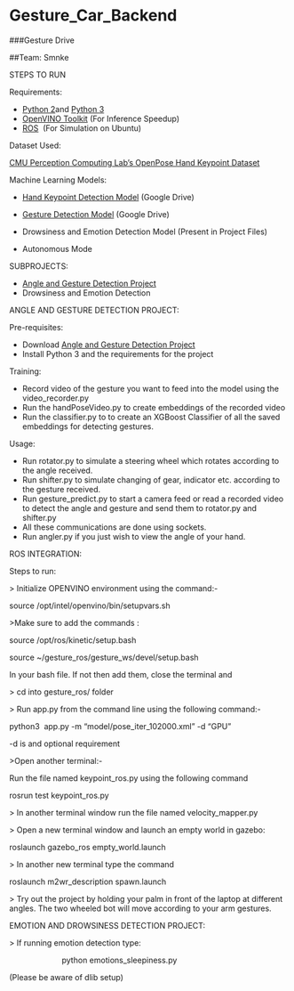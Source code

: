 # Gesture_Car_Backend
###Gesture Drive

##Team: Smnke

<span class="c11 c20"></span>

<span class="c23">STEPS TO RUN</span>

<span class="c11 c20"></span>

<span class="c22">Requirements:</span>

*   <span class="c12">[Python 2](https://www.google.com/url?q=https://www.python.org/downloads/release/python-272/&sa=D&ust=1578845012132000)</span><span class="c10">and</span> <span class="c12">[Python 3](https://www.google.com/url?q=https://www.python.org/downloads/release/python-381/&sa=D&ust=1578845012133000)</span><span class="c11 c10"> </span>
*   <span class="c12">[OpenVINO Toolkit](https://www.google.com/url?q=https://docs.openvinotoolkit.org/latest/_docs_install_guides_installing_openvino_windows.html%23Install-Core-Components&sa=D&ust=1578845012133000)</span><span class="c11 c10"> (For Inference Speedup)</span>
*   <span class="c12">[ROS](https://www.google.com/url?q=https://www.ros.org/install/&sa=D&ust=1578845012133000)</span><span class="c11 c10">  (For Simulation on Ubuntu)</span>

<span class="c5"></span>

<span class="c5">Dataset Used:</span>

<span class="c12">[CMU Perception Computing Lab’s OpenPose Hand Keypoint Dataset](https://www.google.com/url?q=http://domedb.perception.cs.cmu.edu/handdb.html&sa=D&ust=1578845012133000)</span>

<span class="c11 c27"></span>

<span class="c5">Machine Learning Models:</span>

*   <span class="c12">[Hand Keypoint Detection Model](https://www.google.com/url?q=https://drive.google.com/open?id%3D1i8cahIVGcG52EDCr1s2y8hNNnDctcG_n&sa=D&ust=1578845012133000)</span><span class="c11 c10"> (Google Drive)</span>

*   <span class="c12">[Gesture Detection Model](https://www.google.com/url?q=https://drive.google.com/open?id%3D1k4i21ckAwomgV0HOYhn4NaeOswJJpPQ-&sa=D&ust=1578845012134000)</span><span class="c11 c10"> (Google Drive)</span>
*   <span class="c11 c10">Drowsiness and Emotion Detection Model (Present in Project Files)</span>
*   <span class="c11 c10">Autonomous Mode</span>

<span class="c11 c20"></span>

<span class="c5">SUBPROJECTS:</span>

*   <span class="c12">[Angle and Gesture Detection Project](https://www.google.com/url?q=https://drive.google.com/drive/folders/1HREBvGL-ueK6oai9B22IkoWd7Gd94VQY?usp%3Dsharing&sa=D&ust=1578845012134000)</span>
*   <span class="c11 c15">Drowsiness and Emotion Detection</span>

<span class="c3"></span>

<span class="c3"></span>

<span class="c3"></span>

<span class="c3"></span>

<span class="c16">ANGLE AND GESTURE DETECTION PROJECT:</span>

<span class="c3"></span>

<span class="c21">Pre-requisites:</span>

*   <span class="c17">Download</span> <span class="c12">[Angle and Gesture Detection Project](https://www.google.com/url?q=https://drive.google.com/drive/folders/1HREBvGL-ueK6oai9B22IkoWd7Gd94VQY?usp%3Dsharing&sa=D&ust=1578845012135000)</span>
*   <span class="c3">Install Python 3 and the requirements for the project</span>

<span class="c3"></span>

<span class="c24 c21">Training:</span>

*   <span class="c3">Record video of the gesture you want to feed into the model using the video_recorder.py</span>
*   <span class="c3">Run the handPoseVideo.py to create embeddings of the recorded video</span>
*   <span class="c3">Run the classifier.py to to create an XGBoost Classifier of all the saved embeddings for detecting gestures.</span>

<span class="c3"></span>

<span class="c21 c24">Usage:</span>

*   <span class="c3">Run rotator.py to simulate a steering wheel which rotates according to the angle received.</span>
*   <span class="c3">Run shifter.py to simulate changing of gear, indicator etc. according to the gesture received.</span>
*   <span class="c3">Run gesture_predict.py to start a camera feed or read a recorded video to detect the angle and gesture and send them to rotator.py and shifter.py</span>
*   <span class="c3">All these communications are done using sockets.</span>
*   <span class="c3">Run angler.py if you just wish to view the angle of your hand.</span>

<span class="c3"></span>

<span class="c3"></span>

<span class="c3"></span>

<span class="c3"></span>

<span class="c3"></span>

<span class="c3"></span>

<span class="c3"></span>

<span class="c3"></span>

<span class="c3"></span>

<span class="c3">ROS INTEGRATION:</span>

<span class="c3">Steps to run:</span>

<span class="c3">> Initialize OPENVINO environment using the command:-</span>

<span class="c3">source /opt/intel/openvino/bin/setupvars.sh</span>

<span class="c3">>Make sure to add the commands :</span>

<span class="c3">source /opt/ros/kinetic/setup.bash</span>

<span class="c3">source ~/gesture_ros/gesture_ws/devel/setup.bash</span>

<span class="c3">In your bash file. If not then add them, close the terminal and</span>

<span class="c3">> cd into gesture_ros/ folder</span>

<span class="c3">> Run app.py from the command line using the following command:-</span>

<span class="c3">python3  app.py -m “model/pose_iter_102000.xml” -d “GPU”</span>

<span class="c3">-d is and optional requirement</span>

<span class="c3">>Open another terminal:-</span>

<span class="c3">Run the file named keypoint_ros.py using the following command</span>

<span class="c3">rosrun test keypoint_ros.py</span>

<span class="c3">> In another terminal window run the file named velocity_mapper.py</span>

<span class="c3">> Open a new terminal window and launch an empty world in gazebo:</span>

<span class="c3">roslaunch gazebo_ros empty_world.launch</span>

<span class="c3">> In another new terminal type the command</span>

<span class="c3">roslaunch m2wr_description spawn.launch</span>

<span class="c3">> Try out the project by holding your palm in front of the laptop at different angles. The two wheeled bot will move according to your arm gestures.</span>

<span class="c3"></span>

<span class="c3"></span>

<span class="c3"></span>

<span class="c16">EMOTION AND DROWSINESS DETECTION PROJECT:</span>

<span class="c3">> If running emotion detection type:</span>

<span class="c3">                        python emotions_sleepiness.py</span>

<span class="c3">(Please be aware of dlib setup)</span>

<span class="c3"></span>

<span class="c3"></span>
